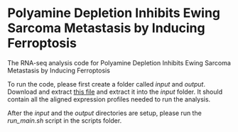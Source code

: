 # Polyamine Depletion Inhibits Ewing Sarcoma Metastasis by Inducing Ferroptosis
The RNA-seq analysis code for Polyamine Depletion Inhibits Ewing Sarcoma Metastasis by Inducing Ferroptosis

To run the code, please first create a folder called *input* and *output*. Download and extract [this file]() and extract it into the *input* folder. It should contain all the aligned expression profiles needed to run the analysis. 

After the *input* and the *output* directories are setup, please run the *run_main.sh* script in the scripts folder. 
